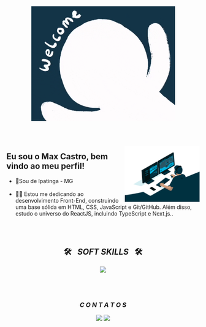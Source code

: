 <!--cabeçalho HELLO WORD-->
<div align = "center">
  <img height = "300px" src = "giphy.gif" >
</div>

<br><br>

<img align = "right" width = "195px"  src = "Dev.gif" alt = "img purple dev">
<!--FIM cabeçalho HELLO WORD-->

<!--inicio descrição-->
## Eu sou o Max Castro, bem vindo ao meu perfil!

<ul align="left">
<li>📍Sou de Ipatinga - MG</li>
  <br>
<li>👩‍💻 Estou me dedicando ao desenvolvimento Front-End, construindo uma base sólida em HTML, CSS, JavaScript e Git/GitHub. Além disso, estudo o universo do ReactJS, incluindo TypeScript e Next.js..</li>
</ul>
<br>
<!--FIM descrição-->

<!--INICIO Tecnologias-->
<br>
<h2 align="center">🛠️&ensp; <i>SOFT SKILLS</i> &ensp;🛠️</h2>
<p align="center">
  <a href="https://skillicons.dev">
    <img src="https://skillicons.dev/icons?i=git,github,html,css,js,react" />
  </a>
</p>
<br><br>

<!--Contatos-->
<h3 align="center"><i>C O N T A T O S</i></h2>
<div align="center">
<a href = "mailto:maxtcastro@gmail.com"><img src="https://img.shields.io/badge/-Gmail-%23333?style=for-the-badge&logo=gmail&logoColor=white" target="_blank"></a>
<a href="https://www.linkedin.com/in/max-castro-6509b51b9" target="_blank"><img src="https://img.shields.io/badge/-LinkedIn-%230077B5?style=for-the-badge&logo=linkedin&logoColor=white" target="_blank"></a>
</div>



